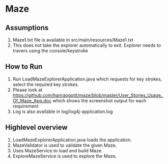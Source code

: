 # Maze

## Assumptions
1. Maze1.txt file is available in src/main/resources/Maze1.txt
2. This does not take the explorer automatically to exit. Explorer needs to travers using the console/keystroke

## How to Run
1. Run LoadMazeExplorerApplication.java which requests for key strokes, select the required key strokes.
2. Please look at https://github.com/hariraogotit/maze/blob/master/User_Stories_Usage_Of_Maze_App.doc which shows the screenshot output for each requirement
3. Log is also available in log/log4j-application.log

## Highlevel overview
1. LoadMazeExplorerApplication.java loads the application.
2. MazeValidator is used to validate the given Maze.
3. Uses MazeService to load and build Maze.
4. ExploreMazeService is used to explore the Maze.
